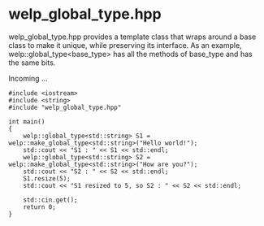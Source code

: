 # welp_global_type.hpp

welp_global_type.hpp provides a template class that wraps around a base class to make it unique, while preserving its interface. As an example, welp::global_type<base_type> has all the methods of base_type and has the same bits.

Incoming ...

	#include <iostream>
	#include <string>
	#include "welp_global_type.hpp"
 	   
	int main()
	{
		welp::global_type<std::string> S1 = welp::make_global_type<std::string>("Hello world!");
		std::cout << "S1 : " << S1 << std::endl;
		welp::global_type<std::string> S2 = welp::make_global_type<std::string>("How are you?");
		std::cout << "S2 : " << S2 << std::endl;
		S1.resize(5);
		std::cout << "S1 resized to 5, so S2 : " << S2 << std::endl;
		
		std::cin.get();
		return 0;
	}
